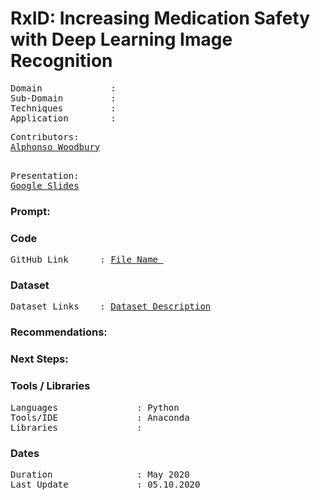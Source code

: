 # RxID: Increasing Medication Safety with Deep Learning Image Recognition

<pre>
Domain             : 
Sub-Domain         : 
Techniques         : 
Application        : 
</pre>
<pre>
Contributors:
<a href=https://github.com/a-woodbury>Alphonso Woodbury</a>

</pre>

<pre>
Presentation: 
<a href=https://docs.google.com/presentation/d/1Dye5aIbjTM8YkGy2WJ4pVxYUE42atd6EUwtFpzmjtug/edit?usp=sharing>Google Slides</a>
</pre>

### Prompt:


### Code
<pre>
GitHub Link      : <a href=Link>File Name </a>
</pre>

### Dataset
<pre>
Dataset Links    : <a href=Link>Dataset Description</a>
</pre>

### Recommendations:

### Next Steps:

### Tools / Libraries
<pre>
Languages               : Python
Tools/IDE               : Anaconda
Libraries               : 
</pre>

### Dates
<pre>
Duration                : May 2020
Last Update             : 05.10.2020
</pre>
